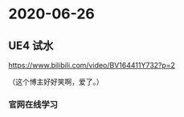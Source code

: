 # 2020-06-26



## UE4 试水

https://www.bilibili.com/video/BV164411Y732?p=2

（这个博主好好笑啊，爱了。）



### 官网在线学习

